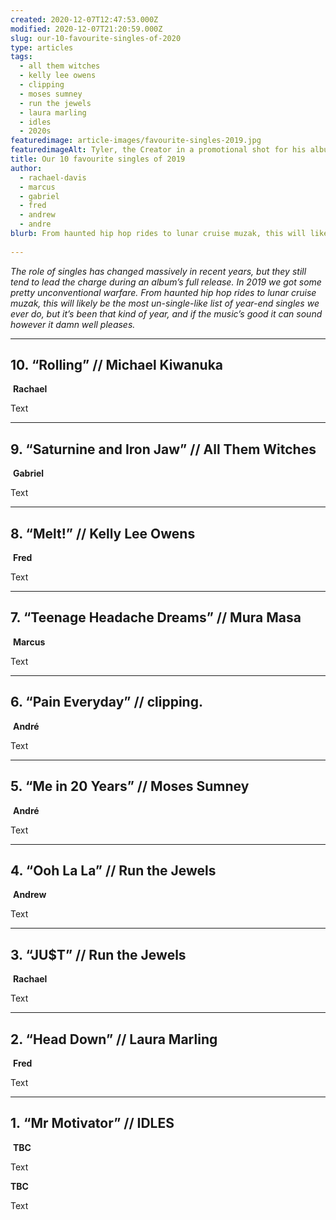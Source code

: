 ```yaml
---
created: 2020-12-07T12:47:53.000Z
modified: 2020-12-07T21:20:59.000Z
slug: our-10-favourite-singles-of-2020
type: articles
tags:
  - all them witches
  - kelly lee owens
  - clipping
  - moses sumney
  - run the jewels
  - laura marling
  - idles
  - 2020s
featuredimage: article-images/favourite-singles-2019.jpg
featuredimageAlt: Tyler, the Creator in a promotional shot for his album Igor
title: Our 10 favourite singles of 2019
author:
  - rachael-davis
  - marcus
  - gabriel
  - fred
  - andrew
  - andre
blurb: From haunted hip hop rides to lunar cruise muzak, this will likely be the most un-single-like list of year-end singles we ever do.
  
---
```


*The role of singles has changed massively in recent years, but they still tend to lead the charge during an album’s full release. In 2019 we got some pretty unconventional warfare. From haunted hip hop rides to lunar cruise muzak, this will likely be the most un-single-like list of year-end singles we ever do, but it’s been that kind of year, and if the music’s good it can sound however it damn well pleases.*

------

## 10\. “Rolling” // Michael Kiwanuka
­
**Rachael**

Text

-----

## 9\. “Saturnine and Iron Jaw” // All Them Witches
­
**Gabriel**

Text

-----

## 8\. “Melt!” // Kelly Lee Owens
­
**Fred**

Text

-----

## 7\. “Teenage Headache Dreams” // Mura Masa
­
**Marcus**

Text

-----

## 6\. “Pain Everyday” // clipping.
­
**André**

Text

-----

## 5\. “Me in 20 Years” // Moses Sumney
­
**André**

Text

-----

## 4\. “Ooh La La” // Run the Jewels
­
**Andrew**

Text

-----

## 3\. “JU$T” // Run the Jewels
­
**Rachael**

Text

-----

## 2\. “Head Down” // Laura Marling
­
**Fred**

Text

-----

## 1\. “Mr Motivator” // IDLES
­
**TBC**

Text

**TBC**

Text
